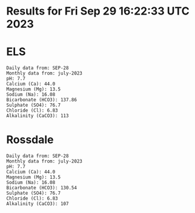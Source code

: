 # Results for Fri Sep 29 16:22:33 UTC 2023
# ELS
```
Daily data from: SEP-28
Monthly data from: july-2023
pH: 7.7
Calcium (Ca): 44.0
Magnesium (Mg): 13.5
Sodium (Na): 16.08
Bicarbonate (HCO3): 137.86
Sulphate (SO4): 76.7
Chloride (Cl): 6.83
Alkalinity (CaCO3): 113
```
# Rossdale
```
Daily data from: SEP-28
Monthly data from: july-2023
pH: 7.7
Calcium (Ca): 44.0
Magnesium (Mg): 13.5
Sodium (Na): 16.08
Bicarbonate (HCO3): 130.54
Sulphate (SO4): 76.7
Chloride (Cl): 6.83
Alkalinity (CaCO3): 107
```
